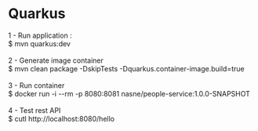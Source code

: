 # Quarkus
1 - Run application :<br/>
$ mvn quarkus:dev <br/><br/>
2 - Generate image container <br/>
$ mvn clean package -DskipTests -Dquarkus.container-image.build=true<br/><br/>
3 - Run container <br/>
$ docker run -i --rm -p 8080:8081 nasne/people-service:1.0.0-SNAPSHOT<br/><br/>
4 - Test rest API <br/>
$ cutl http://localhost:8080/hello